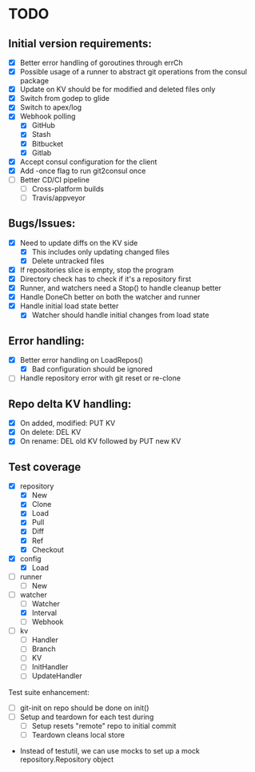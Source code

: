# TODO

## Initial version requirements:
* [x] Better error handling of goroutines through errCh
* [x] Possible usage of a runner to abstract git operations from the consul package
* [x] Update on KV should be for modified and deleted files only
* [x] Switch from godep to glide
* [x] Switch to apex/log
* [x] Webhook polling
  * [x] GitHub
  * [x] Stash
  * [x] Bitbucket
  * [x] Gitlab
* [x] Accept consul configuration for the client
* [x] Add -once flag to run git2consul once
* [ ] Better CD/CI pipeline
  * [ ] Cross-platform builds
  * [ ] Travis/appveyor

## Bugs/Issues:
* [x] Need to update diffs on the KV side
  * [x] This includes only updating changed files
  * [x] Delete untracked files
* [x] If repositories slice is empty, stop the program
* [x] Directory check has to check if it's a repository first
* [x] Runner, and watchers need a Stop() to handle cleanup better
* [x] Handle DoneCh better on both the watcher and runner
* [x] Handle initial load state better
  * [x] Watcher should handle initial changes from load state

## Error handling:
* [x] Better error handling on LoadRepos()
  * [x] Bad configuration should be ignored
* [ ] Handle repository error with git reset or re-clone

## Repo delta KV handling:
* [x] On added, modified: PUT KV
* [x] On delete: DEL KV
* [x] On rename: DEL old KV followed by PUT new KV

## Test coverage
* [x] repository
  * [x] New
  * [x] Clone
  * [x] Load
  * [x] Pull
  * [x] Diff
  * [x] Ref
  * [x] Checkout
* [x] config
  * [x] Load
* [ ] runner
  * [ ] New
* [ ] watcher
  * [ ] Watcher
  * [x] Interval
  * [ ] Webhook
* [ ] kv
  * [ ] Handler
  * [ ] Branch
  * [ ] KV
  * [ ] InitHandler
  * [ ] UpdateHandler

Test suite enhancement:
* [ ] git-init on repo should be done on init()
* [ ] Setup and teardown for each test during
  * [ ] Setup resets "remote" repo to initial commit
  * [ ] Teardown cleans local store

* Instead of testutil, we can use mocks to set up a mock repository.Repository object
